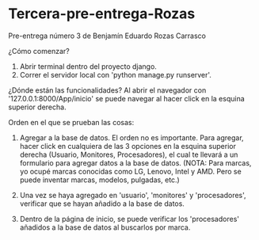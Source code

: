 # Tercera-pre-entrega-Rozas
Pre-entrega número 3 de Benjamín Eduardo Rozas Carrasco

¿Cómo comenzar?
1. Abrir terminal dentro del proyecto django.
2. Correr el servidor local con 'python manage.py runserver'.

¿Dónde están las funcionalidades?
Al abrir el navegador con '127.0.0.1:8000/App/inicio' se puede navegar al hacer click en la esquina superior derecha.

Orden en el que se prueban las cosas:
1. Agregar a la base de datos. El orden no es importante. Para agregar, hacer click en cualquiera de las 3 opciones en la esquina superior derecha (Usuario, Monitores, Procesadores), el cual te llevará a un formulario para agregar datos a la base de datos. (NOTA: Para marcas, yo ocupé marcas conocidas como LG, Lenovo, Intel y AMD. Pero se puede inventar marcas, modelos, pulgadas, etc.)

2. Una vez se haya agregado en 'usuario', 'monitores' y 'procesadores', verificar que se hayan añadido a la base de datos.

3. Dentro de la página de inicio, se puede verificar los 'procesadores' añadidos a la base de datos al buscarlos por marca.